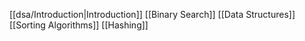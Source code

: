 [[dsa/Introduction|Introduction]]
[[Binary Search]]
[[Data Structures]]
[[Sorting Algorithms]]
[[Hashing]]
